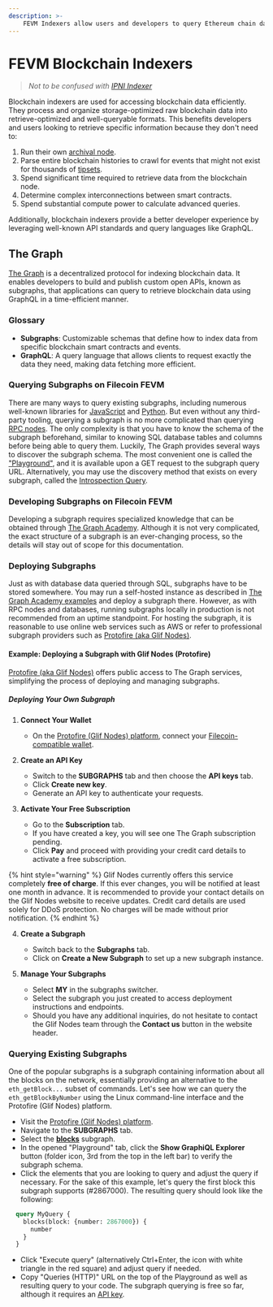```yaml
---
description: >-
    FEVM Indexers allow users and developers to query Ethereum chain data in an extremely quick manner. Learn what EVM indexers are available on Filecoin and how to use them through existing data providers.
---
```


# FEVM Blockchain Indexers
> *Not to be confused with [IPNI Indexer](https://docs.filecoin.io/storage-providers/architecture/network-indexer)*

Blockchain indexers are used for accessing blockchain data efficiently. They process and organize storage-optimized raw blockchain data into retrieve-optimized and well-queryable formats. This benefits developers and users looking to retrieve specific information because they don't need to:

1. Run their own [archival node](https://docs.filecoin.io/networks/mainnet/rpcs).
2. Parse entire blockchain histories to crawl for events that might not exist for thousands of [tipsets](https://docs.filecoin.io/basics/the-blockchain/blocks-and-tipsets#tipsets).
3. Spend significant time required to retrieve data from the blockchain node.
4. Determine complex interconnections between smart contracts.
5. Spend substantial compute power to calculate advanced queries.

Additionally, blockchain indexers provide a better developer experience by leveraging well-known API standards and query languages like GraphQL.

## The Graph

[The Graph](https://thegraph.com) is a decentralized protocol for indexing blockchain data. It enables developers to build and publish custom open APIs, known as subgraphs, that applications can query to retrieve blockchain data using GraphQL in a time-efficient manner.

### Glossary

- **Subgraphs**: Customizable schemas that define how to index data from specific blockchain smart contracts and events.
- **GraphQL**: A query language that allows clients to request exactly the data they need, making data fetching more efficient.

### Querying Subgraphs on Filecoin FEVM

There are many ways to query existing subgraphs, including numerous well-known libraries for [JavaScript](https://thegraph.com/docs/en/querying/querying-from-an-application/) and [Python](https://thegraph.com/docs/en/querying/querying-with-python/). But even without any third-party tooling, querying a subgraph is no more complicated than querying [RPC nodes](https://docs.filecoin.io/reference/json-rpc). The only complexity is that you have to know the schema of the subgraph beforehand, similar to knowing SQL database tables and columns before being able to query them. Luckily, The Graph provides several ways to discover the subgraph schema. The most convenient one is called the ["Playground"](https://graphql.org/blog/2020-04-03-graphiql-graphql-playground/), and it is available upon a GET request to the subgraph query URL. Alternatively, you may use the discovery method that exists on every subgraph, called the [Introspection Query](https://graphql.org/learn/introspection/).

### Developing Subgraphs on Filecoin FEVM

Developing a subgraph requires specialized knowledge that can be obtained through [The Graph Academy](https://thegraph.academy). Although it is not very complicated, the exact structure of a subgraph is an ever-changing process, so the details will stay out of scope for this documentation.

### Deploying Subgraphs

Just as with database data queried through SQL, subgraphs have to be stored somewhere. You may run a self-hosted instance as described in [The Graph Academy examples](https://thegraph.academy/developers/local-development/) and deploy a subgraph there. However, as with RPC nodes and databases, running subgraphs locally in production is not recommended from an uptime standpoint. For hosting the subgraph, it is reasonable to use online web services such as AWS or refer to professional subgraph providers such as [Protofire (aka Glif Nodes)](https://api.node.glif.io/graph).

#### Example: Deploying a Subgraph with Glif Nodes (Protofire)

[Protofire (aka Glif Nodes)](https://api.node.glif.io) offers public access to The Graph services, simplifying the process of deploying and managing subgraphs.

##### Deploying Your Own Subgraph

1. **Connect Your Wallet**
   - On the [Protofire (Glif Nodes) platform](https://api.node.glif.io), connect your [Filecoin-compatible wallet](https://docs.filecoin.io/basics/assets/wallets).

2. **Create an API Key**
   - Switch to the **SUBGRAPHS** tab and then choose the **API keys** tab.
   - Click **Create new key**.
   - Generate an API key to authenticate your requests.

3. **Activate Your Free Subscription**
   - Go to the **Subscription** tab.
   - If you have created a key, you will see one The Graph subscription pending.
   - Click **Pay** and proceed with providing your credit card details to activate a free subscription.

{% hint style="warning" %}
Glif Nodes currently offers this service completely **free of charge**. If this ever changes, you will be notified at least one month in advance. It is recommended to provide your contact details on the Glif Nodes website to receive updates. Credit card details are used solely for DDoS protection. No charges will be made without prior notification.
{% endhint %}

4. **Create a Subgraph**
   - Switch back to the **Subgraphs** tab.
   - Click on **Create a New Subgraph** to set up a new subgraph instance.

5. **Manage Your Subgraphs**
   - Select **MY** in the subgraphs switcher.
   - Select the subgraph you just created to access deployment instructions and endpoints.
   - Should you have any additional inquiries, do not hesitate to contact the Glif Nodes team through the **Contact us** button in the website header.

### Querying Existing Subgraphs

One of the popular subgraphs is a subgraph containing information about all the blocks on the network, essentially providing an alternative to the `eth_getBlock...` subset of commands. Let's see how we can query the `eth_getBlockByNumber` using the Linux command-line interface and the Protofire (Glif Nodes) platform.

- Visit the [Protofire (Glif Nodes) platform](https://api.node.glif.io).
- Navigate to the **SUBGRAPHS** tab.
- Select the **[blocks](https://api.node.glif.io/graph/21/mainnet%2Fblocks)** subgraph.
- In the opened "Playground" tab, click the **Show GraphiQL Explorer** button (folder icon, 3rd from the top in the left bar) to verify the subgraph schema.
- Click the elements that you are looking to query and adjust the query if necessary. For the sake of this example, let's query the first block this subgraph supports (#2867000). The resulting query should look like the following:

```graphql
  query MyQuery {
    blocks(block: {number: 2867000}) {
      number
    }
  }
```

- Click "Execute query" (alternatively Ctrl+Enter, the icon with white triangle in the red square) and adjust query if needed. 
- Copy "Queries (HTTP)" URL on the top of the Playground as well as resulting query to your code. The subgraph querying is free so far, although it requires an [API key](#deploying-your-own-subgraph).

